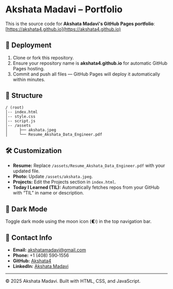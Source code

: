 # Akshata Madavi – Portfolio

This is the source code for **Akshata Madavi's GitHub Pages portfolio**: [https://akshata4.github.io](https://akshata4.github.io)

## 🚀 Deployment

1. Clone or fork this repository.
2. Ensure your repository name is **akshata4.github.io** for automatic GitHub Pages hosting.
3. Commit and push all files — GitHub Pages will deploy it automatically within minutes.

## 🧩 Structure

```
/ (root)
│-- index.html
│-- style.css
│-- script.js
│-- /assets
│     ├── akshata.jpeg
│     └── Resume_Akshata_Data_Engineer.pdf
```

## 🛠️ Customization

- **Resume:** Replace `/assets/Resume_Akshata_Data_Engineer.pdf` with your updated file.
- **Photo:** Update `/assets/akshata.jpeg`.
- **Projects:** Edit the Projects section in `index.html`.
- **Today I Learned (TIL):** Automatically fetches repos from your GitHub with “TIL” in name or description.

## 🌙 Dark Mode

Toggle dark mode using the moon icon (🌓) in the top navigation bar.

## 💬 Contact Info

- **Email:** akshatamadavi@gmail.com  
- **Phone:** +1 (408) 590‑1556  
- **GitHub:** [Akshata4](https://github.com/Akshata4)  
- **LinkedIn:** [Akshata Madavi](https://www.linkedin.com/in/akshata-madavi/)

---
© 2025 Akshata Madavi. Built with HTML, CSS, and JavaScript.

